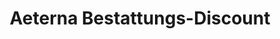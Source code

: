 ---
title: "Aeterna Bestattungs-Discount"
url: /berlin/aeterna-bestattungs-discount/
shop: Bestattungen
---
